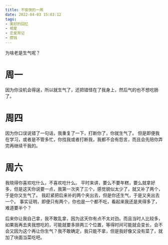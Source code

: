 ```yaml
---
title: 不愉快的一周
date: 2022-04-03 15:03:12
tags:
- 美好的回忆
- 相爱
- 恋爱周记
- 攒钱
---
```


为啥老是生气呢？

<!-- more -->

# 周一
因为你没机会得逞，所以就生气了，还把错怪在了我身上，然后气的也不想吃肠了。

# 周四
因为你口误说错了一句话，我重复了一下，打断你了，你就生气了。
但是即便我在学习，或者是不管多忙，你找我或者打断我，我都不会有怨言，而且会先陪你弄完再继续干我的。

# 周六
我晓得你喜欢吃什么，不喜欢吃什么。
平时来讲，要么不要年糕，要么就拿好多，但是这天你说要一点，我第一次夹了三个，感觉貌似太少了，就又补了两个，于是你又生气了。
我赶紧把后来补的两个夹出去，但是你还生气，于是又夹出去一个。
事实证明，即便只有两个，你也是一个都不吃，看起来我还是夹得多了，难道要半个？

后来你让我自己拿，我不敢乱拿，因为这天你有点不太对劲。而且当时人比较多，如果我再去夹我想吃的，可能就要多排两三个位置，等得时间可能就会变长，会不会又因为这个再让你生气？我不敢确定，我只能不拿，但是我好像又没有菜了，就加了块面当菜吃吧。
